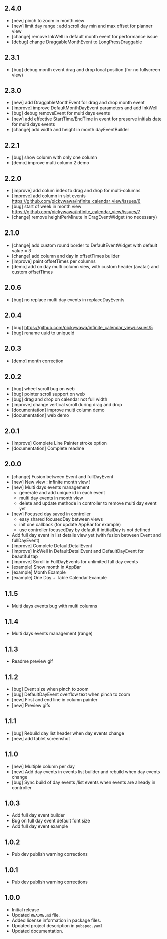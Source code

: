 ## 2.4.0

- [new] pinch to zoom in month view
- [new] limit day range : add scroll day min and max offset for planner view
- [change] remove InkWell in default month event for performance issue
- [debug] change DraggableMonthEvent to LongPressDraggable

## 2.3.1

- [bug] debug month event drag and drop local position (for no fullscreen view)

## 2.3.0

- [new] add DraggableMonthEvent for drag and drop month event
- [improve] improve DefaultMonthDayEvent parameters and add InkWell
- [bug] debug removeEvent for multi days events
- [new] add effective StartTime/EndTime in event for preserve initials date for multi days events
- [change] add width and height in month dayEventBuilder

## 2.2.1

- [bug] show column with only one column
- [demo] improve multi column 2 demo

## 2.2.0

- [improve] add colum index to drag and drop for multi-columns
- [improve] add column in slot events https://github.com/pickywawa/infinite_calendar_view/issues/6
- [bug] start of week in month view https://github.com/pickywawa/infinite_calendar_view/issues/7
- [change] remove heightPerMinute in DragEventWidget (no necessary)

## 2.1.0

- [change] add custom round border to DefaultEventWidget with default value = 3
- [change] add column and day in offsetTimes builder
- [improve] paint offsetTimes per columns
- [demo] add on day multi column view, with custom header (avatar) and custom offsetTimes

## 2.0.6

- [bug] no replace multi day events in replaceDayEvents

## 2.0.4

- [bug] https://github.com/pickywawa/infinite_calendar_view/issues/5
- [bug] rename uuid to uniqueId

## 2.0.3

- [demo] month correction

## 2.0.2

- [bug] wheel scroll bug on web
- [bug] pointer scroll support on web
- [bug] drag and drop on calendar not full width
- [improve] change vertical scroll during drag and drop
- [documentation] improve multi column demo
- [documentation] web demo

## 2.0.1

- [improve] Complete Line Painter stroke option
- [documentation] Complete readme

## 2.0.0

- [change] Fusion between Event and fullDayEvent
- [new] New view : infinite month view !
- [new] Multi days events management
    - generate and add unique id in each event
    - multi day events in month view
    - delete and update methode in controller to remove multi day event yet
- [new] Focused day saved in controller
    - easy shared focusedDay between views
    - init one callback (for update AppBar for example)
    - use controller focusedDay by default if intitialDay is not defined
- Add full day event in list details view yet (with fusion between Event and fullDayEvent)
- [improve] Complete DefaultDetailEvent
- [improve] InkWell in DefaultDetailEvent and DefaultDayEvent for beautiful tap
- [improve] Scroll in FullDayEvents for unlimited full day events
- [example] Show month in AppBar
- [example] Month Example
- [example] One Day + Table Calendar Example

## 1.1.5

- Multi days events bug with multi columns

## 1.1.4

- Multi days events management (range)

## 1.1.3

- Readme preview gif

## 1.1.2

- [bug] Event size when pinch to zoom
- [bug] DefaultDayEvent overflow text when pinch to zoom
- [new] First and end line in column painter
- [new] Preview gifs

## 1.1.1

- [bug] Rebuild day list header when day events change
- [new] add tablet screenshot

## 1.1.0

- [new] Multiple column per day
- [new] Add day events in events list builder and rebuild when day events change
- [bug] Sync build of day events /list events when events are already in controller

## 1.0.3

- Add full day event builder
- Bug on full day event default font size
- Add full day event example

## 1.0.2

- Pub dev publish warning corrections

## 1.0.1

- Pub dev publish warning corrections

## 1.0.0

- Initial release
- Updated `README.md` file.
- Added license information in package files.
- Updated project description in `pubspec.yaml`
- Updated documentation.